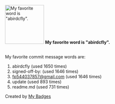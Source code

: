 <img src="https://github.com/my-badges/my-badges/blob/master/src/all-badges/favorite-word/favorite-word.png?raw=true" alt="My favorite word is &quot;abirdcfly&quot;." title="My favorite word is &quot;abirdcfly&quot;." width="128">
<strong>My favorite word is &quot;abirdcfly&quot;.</strong>
<br><br>

My favorite commit message words are:

1. abirdcfly (used 1650 times)
2. signed-off-by: (used 1646 times)
3. <fp544037857@gmail.com> (used 1646 times)
4. update (used 893 times)
5. readme.md (used 731 times)


Created by <a href="https://github.com/my-badges/my-badges">My Badges</a>